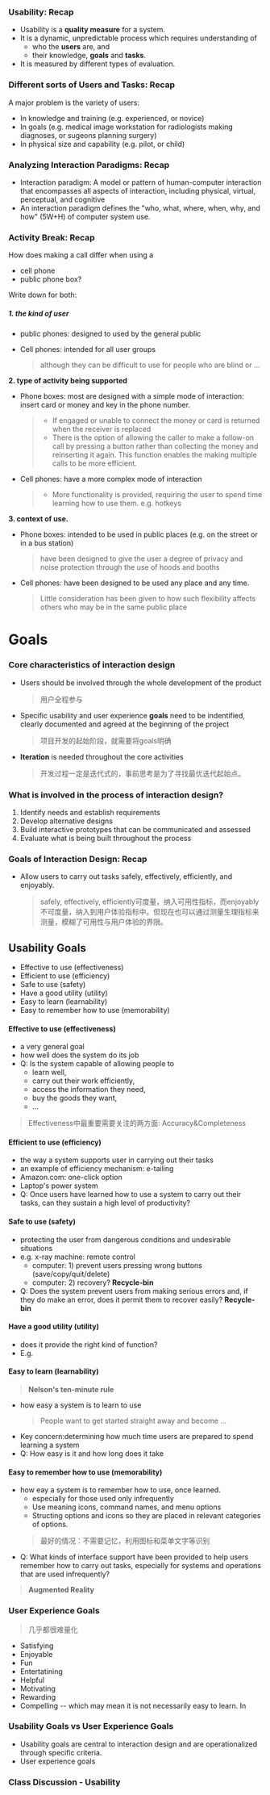 ### Usability: Recap

- Usability is a **quality measure** for a system.
- It is a dynamic, unpredictable process which requires understanding of
    - who the **users** are, and
    - their knowledge, **goals** and **tasks**.
- It is measured by different types of evaluation.

### Different sorts of Users and Tasks: Recap

A major problem is the variety of users:
- In knowledge and training (e.g. experienced, or novice)
- In goals (e.g. medical image workstation for radiologists making diagnoses, or sugeons planning surgery)
- In physical size and capability (e.g. pilot, or child)

### Analyzing Interaction Paradigms: Recap

- Interaction paradigm: A model or pattern of human-computer interaction that encompasses all aspects of interaction, including physical, virtual, perceptual, and cognitive
- An interaction paradigm defines the "who, what, where, when, why, and how" (5W+H) of computer system use.

### Activity Break: Recap

How does making a call differ when using a
- cell phone
- public phone box?

Write down for both:
##### 1. the kind of user
- public phones: designed to used by the general public

- Cell phones: intended for all user groups
    > although they can be difficult to use for people who are blind or ...

**2. type of activity being supported**
- Phone boxes: most are designed with a simple mode of interaction: insert card or money and key in the phone number.
    > - If engaged or unable to connect the money or card is returned when the receiver is replaced
    > - There is the option of allowing the caller to make a follow-on call by pressing a button rather than collecting the money and reinserting it again. This function enables the making multiple calls to be more efficient.

- Cell phones: have a more complex mode of interaction
    > - More functionality is provided, requiring the user to spend time learning how to use them. e.g. hotkeys

**3. context of use.**
- Phone boxes: intended to be used in public places (e.g. on the street or in a bus station)
    > have been designed to give the user a degree of privacy and noise protection through the use of hoods and booths

- Cell phones: have been designed to be used any place and any time.
    > Little consideration has been given to how such flexibility affects others who may be in the same public place

# Goals

### Core characteristics of interaction design

- Users should be involved through the whole development of the product 
    > 用户全程参与
- Specific usability and user experience **goals** need to be indentified, clearly documented and agreed at the beginning of the project 
    > 项目开发的起始阶段，就需要将goals明确
- **Iteration** is needed throughout the core activities 
    > 开发过程一定是迭代式的，事前思考是为了寻找最优迭代起始点。

### What is involved in the process of interaction design?

1. Identify needs and establish requirements
2. Develop alternative designs
3. Build interactive prototypes that can be communicated and assessed
4. Evaluate what is being built throughout the process

### Goals of Interaction Design: Recap

- Allow users to carry out tasks safely, effectively, efficiently, and enjoyably.
    > safely, effectively, efficiently可度量，纳入可用性指标，而enjoyably不可度量，纳入到用户体验指标中。但现在也可以通过测量生理指标来测量，模糊了可用性与用户体验的界限。

## Usability Goals

- Effective to use (effectiveness)
- Efficient to use (efficiency)
- Safe to use (safety)
- Have a good utility (utility)
- Easy to learn (learnability)
- Easy to remember how to use (memorability)

#### Effective to use (effectiveness)

- a very general goal
- how well does the system do its job
- Q: Is the system capable of allowing people to
    - learn well,
    - carry out their work efficiently,
    - access the information they need,
    - buy the goods they want,
    - ...
> Effectiveness中最重要需要关注的两方面: Accuracy&Completeness

#### Efficient to use (efficiency)

- the way a system supports user in carrying out their tasks
- an example of efficiency mechanism: e-tailing
- Amazon.com: one-click option
- Laptop's power system
- Q: Once users have learned how to use a system to carry out their tasks, can they sustain a high level of productivity?

#### Safe to use (safety)

- protecting the user from dangerous conditions and undesirable situations
- e.g. x-ray machine: remote control
    - computer: 1) prevent users pressing wrong buttons (save/copy/quit/delete)
    - computer: 2) recovery? **Recycle-bin**
- Q: Does the system prevent users from making serious errors and, if they do make an error, does it permit them to recover easily? **Recycle-bin**

#### Have a good utility (utility)

- does it provide the right kind of function?
- E.g.

#### Easy to learn (learnability)
> **Nelson's ten-minute rule** 

- how easy a system is to learn to use
    > People want to get started straight away and become ...
- Key concern:determining how much time users are prepared to spend learning a system
- Q: How easy is it and how long does it take

#### Easy to remember how to use (memorability)

- how eay a system is to remember how to use, once learned.
    - especially for those used only infrequently
    - Use meaning icons, command names, and menu options
    - Structing options and icons so they are placed in relevant categories of options.
    > 最好的情况：不需要记忆，利用图标和菜单文字等识别
- Q: What kinds of interface support have been provided to help users remember how to carry out tasks, especially for systems and operations that are used infrequently?
> **Augmented Reality**

### User Experience Goals
> 几乎都很难量化

- Satisfying
- Enjoyable
- Fun
- Entertatining
- Helpful
- Motivating
- Rewarding
- Compelling -- which may mean it is not necessarily easy to learn. In

### Usability Goals vs User Experience Goals

- Usability goals are central to interaction design and are operationalized through specific criteria.
- User experience goals

### Class Discussion - Usability
